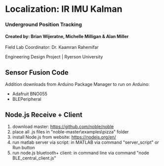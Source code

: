 # Localization: IR IMU Kalman
### Underground Position Tracking 
#### Created by: Brian  Wijeratne, Michelle Milligan & Alan Miller
Field Lab Coordinator: Dr. Kaamran Rahemifar

Engineering Design Project | Ryerson University 

## Sensor Fusion Code
Addition downloads from Arduino Package Manager to run on Arduino:
- Adafruit BNO055
- BLEPeripheral

## Node.js Receive + Client
1) download master: https://github.com/noble/noble
2) place all .js files in "noble-master\examples\pizza" folder
3) install Node.js from website: https://nodejs.org/en/
5) run matlab server via script: 
   in MATLAB via command "server_script" or Run button
4) run node.js bluetooth+ client: 
   in command line via command "node BLE_central_client.js"

